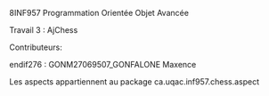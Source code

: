 8INF957 Programmation Orientée Objet Avancée

Travail 3 : AjChess

Contributeurs:

endif276 : GONM27069507_GONFALONE Maxence

Les aspects appartiennent au package ca.uqac.inf957.chess.aspect

